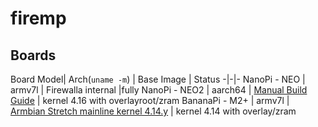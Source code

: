 # firemp

## Boards

Board Model| Arch(`uname -m`) | Base Image | Status
-|-|-
NanoPi - NEO  | armv7l | Firewalla internal |fully
NanoPi - NEO2 | aarch64 | [Manual Build Guide](http://wiki.friendlyarm.com/wiki/index.php/Mainline_U-boot_and_Linux) | kernel 4.16 with overlayroot/zram
BananaPi - M2+ | armv7l | [Armbian Stretch mainline kernel 4.14.y](https://dl.armbian.com/bananapim2plus/Debian_stretch_next.7z) | kernel 4.14 with overlay/zram

